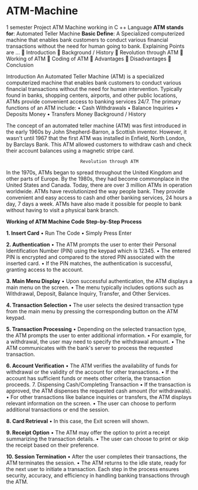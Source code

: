# ATM-Machine
1 semester Project ATM Machine working in C ++ Language 
**ATM stands for**:     Automated Teller Machine 
**Basic Define**:  A Specialized computerized machine that enables bank customers to conduct various financial transactions without the need for human going to bank. 
Explaining Points are …
	Introduction
	Background / History
	Revolution through ATM
	Working of ATM
	Coding of ATM
	Advantages
	Disadvantages
	Conclusion


Introduction
An Automated Teller Machine (ATM) is a specialized computerized machine that enables bank customers to conduct various financial transactions without the need for human intervention. Typically found in banks, shopping centers, airports, and other public locations, ATMs provide convenient access to banking services 24/7.
The primary functions of an ATM include:
•	Cash Withdrawals
•	Balance Inquiries
•	Deposits Money
•	Transfers Money
Background / History

The concept of an automated teller machine (ATM) was first introduced in the early 1960s by John Shepherd-Barron, a Scottish inventor. However, it wasn't until 1967 that the first ATM was installed in Enfield, North London, by Barclays Bank. This ATM allowed customers to withdraw cash and check their account balances using a magnetic stripe card.

                                Revolution through ATM
In the 1970s, ATMs began to spread throughout the United Kingdom and other parts of Europe. By the 1980s, they had become commonplace in the United States and Canada. Today, there are over 3 million ATMs in operation worldwide.
ATMs have revolutionized the way people bank. They provide convenient and easy access to cash and other banking services, 24 hours a day, 7 days a week. ATMs have also made it possible for people to bank without having to visit a physical bank branch.

**Working of ATM Machine Code**
**Step-by-Step Process**

**1. Insert Card**
•	Run The Code
•	Simply Press Enter

**2. Authentication**
•	The ATM prompts the user to enter their Personal Identification Number (PIN) using the keypad which is 12345.
•	The entered PIN is encrypted and compared to the stored PIN associated with the inserted card.
•	If the PIN matches, the authentication is successful, granting access to the account.

**3. Main Menu Display**
•	Upon successful authentication, the ATM displays a main menu on the screen.
•	The menu typically includes options such as Withdrawal, Deposit, Balance Inquiry, Transfer, and Other Services.

**4. Transaction Selection**
•	The user selects the desired transaction type from the main menu by pressing the corresponding button on the ATM keypad.

**5. Transaction Processing**
•	Depending on the selected transaction type, the ATM prompts the user to enter additional information.
•	For example, for a withdrawal, the user may need to specify the withdrawal amount.
•	The ATM communicates with the bank's server to process the requested transaction.

**6. Account Verification**
•	The ATM verifies the availability of funds for withdrawal or the validity of the account for other transactions.
•	If the account has sufficient funds or meets other criteria, the transaction proceeds.
7. Dispensing Cash/Completing Transaction
•	If the transaction is approved, the ATM dispenses the requested cash amount (for withdrawals).
•	For other transactions like balance inquiries or transfers, the ATM displays relevant information on the screen.
•	The user can choose to perform additional transactions or end the session.

**8. Card Retrieval**
•	In this case, the Exit screen will shown.

**9. Receipt Option**
•	The ATM may offer the option to print a receipt summarizing the transaction details.
•	The user can choose to print or skip the receipt based on their preference.

**10. Session Termination**
•	After the user completes their transactions, the ATM terminates the session.
•	The ATM returns to the idle state, ready for the next user to initiate a transaction.
Each step in the process ensures security, accuracy, and efficiency in handling banking transactions through the ATM.

